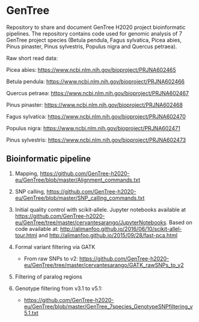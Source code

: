 # GenTree
Repository to share and document GenTree H2020 project bioinformatic pipelines. The repository contains code used for genomic analysis of 7 GenTree project species (Betula pendula, Fagus sylvatica, Picea abies, Pinus pinaster, Pinus sylvestris, Populus nigra and Quercus petraea).

Raw short read data:

Picea abies: https://www.ncbi.nlm.nih.gov/bioproject/PRJNA602465

Betula pendula: https://www.ncbi.nlm.nih.gov/bioproject/PRJNA602466

Quercus petraea: https://www.ncbi.nlm.nih.gov/bioproject/PRJNA602467

Pinus pinaster: https://www.ncbi.nlm.nih.gov/bioproject/PRJNA602468

Fagus sylvatica: https://www.ncbi.nlm.nih.gov/bioproject/PRJNA602470

Populus nigra: https://www.ncbi.nlm.nih.gov/bioproject/PRJNA602471

Pinus sylvestris: https://www.ncbi.nlm.nih.gov/bioproject/PRJNA602473

## Bioinformatic pipeline
1.	Mapping, https://github.com/GenTree-h2020-eu/GenTree/blob/master/Alignment_commands.txt
2.	SNP calling, https://github.com/GenTree-h2020-eu/GenTree/blob/master/SNP_calling_commands.txt
3.	Initial quality control with scikit-allele. Jupyter notebooks available at https://github.com/GenTree-h2020-eu/GenTree/tree/master/cervantesarango/JupyterNotebooks. Based on code available at: http://alimanfoo.github.io/2016/06/10/scikit-allel-tour.html and http://alimanfoo.github.io/2015/09/28/fast-pca.html
4.	Formal variant filtering via GATK
    - From raw SNPs to v2: https://github.com/GenTree-h2020-eu/GenTree/tree/master/cervantesarango/GATK_rawSNPs_to_v2

5.	Filtering of paralog regions
6. Genotype filtering from v3.1 to v5.1: 
   - https://github.com/GenTree-h2020-eu/GenTree/blob/master/GenTree_7species_GenotypeSNPfiltering_v5.1.txt

